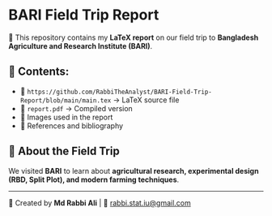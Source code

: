 # BARI Field Trip Report
📄 This repository contains my **LaTeX report** on our field trip to **Bangladesh Agriculture and Research Institute (BARI)**.

## 📌 Contents:
- 📝 `https://github.com/RabbiTheAnalyst/BARI-Field-Trip-Report/blob/main/main.tex` → LaTeX source file  
- 📄 `report.pdf` → Compiled version  
- 📸 Images used in the report  
- 🔧 References and bibliography  

## 📖 About the Field Trip
We visited **BARI** to learn about **agricultural research, experimental design (RBD, Split Plot), and modern farming techniques**.

---
🚀 Created by **Md Rabbi Ali** | 📧 rabbi.stat.iu@gmail.com
